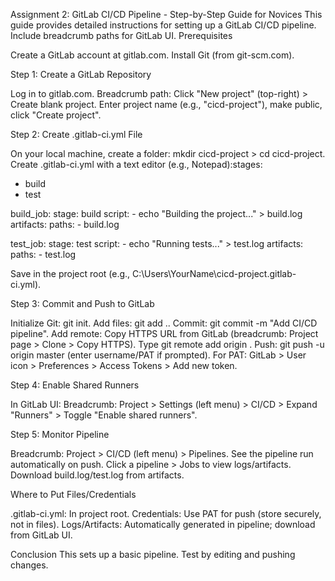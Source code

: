 Assignment 2: GitLab CI/CD Pipeline - Step-by-Step Guide for Novices
This guide provides detailed instructions for setting up a GitLab CI/CD pipeline. Include breadcrumb paths for GitLab UI.
Prerequisites

Create a GitLab account at gitlab.com.
Install Git (from git-scm.com).

Step 1: Create a GitLab Repository

Log in to gitlab.com.
Breadcrumb path: Click "New project" (top-right) > Create blank project.
Enter project name (e.g., "cicd-project"), make public, click "Create project".

Step 2: Create .gitlab-ci.yml File

On your local machine, create a folder: mkdir cicd-project > cd cicd-project.
Create .gitlab-ci.yml with a text editor (e.g., Notepad):stages:
  - build
  - test

build_job:
  stage: build
  script:
    - echo "Building the project..." > build.log
  artifacts:
    paths:
      - build.log

test_job:
  stage: test
  script:
    - echo "Running tests..." > test.log
  artifacts:
    paths:
      - test.log


Save in the project root (e.g., C:\Users\YourName\cicd-project.gitlab-ci.yml).

Step 3: Commit and Push to GitLab

Initialize Git: git init.
Add files: git add ..
Commit: git commit -m "Add CI/CD pipeline".
Add remote: Copy HTTPS URL from GitLab (breadcrumb: Project page > Clone > Copy HTTPS).
Type git remote add origin <paste-url>.
Push: git push -u origin master (enter username/PAT if prompted). For PAT: GitLab > User icon > Preferences > Access Tokens > Add new token.

Step 4: Enable Shared Runners

In GitLab UI: Breadcrumb: Project > Settings (left menu) > CI/CD > Expand "Runners" > Toggle "Enable shared runners".

Step 5: Monitor Pipeline

Breadcrumb: Project > CI/CD (left menu) > Pipelines.
See the pipeline run automatically on push.
Click a pipeline > Jobs to view logs/artifacts. Download build.log/test.log from artifacts.

Where to Put Files/Credentials

.gitlab-ci.yml: In project root.
Credentials: Use PAT for push (store securely, not in files).
Logs/Artifacts: Automatically generated in pipeline; download from GitLab UI.

Conclusion
This sets up a basic pipeline. Test by editing and pushing changes.
